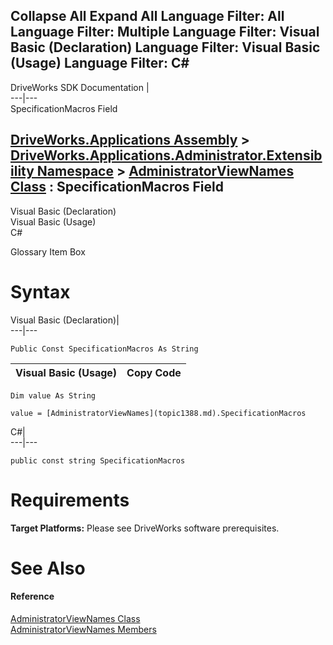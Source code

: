        

 Collapse All Expand All  Language Filter: All  Language Filter: Multiple  Language Filter: Visual Basic (Declaration) Language Filter: Visual Basic (Usage) Language Filter: C#  
---  
DriveWorks SDK Documentation  |   
---|---  
SpecificationMacros Field   
  
[DriveWorks.Applications Assembly](topic13.md) > [DriveWorks.Applications.Administrator.Extensibility Namespace](topic1277.md) > [AdministratorViewNames Class](topic1388.md) : SpecificationMacros Field  
---  
  
Visual Basic (Declaration)    
Visual Basic (Usage)    
C# 

Glossary Item Box

# Syntax

Visual Basic (Declaration)|   
---|---  
      
    
    Public Const SpecificationMacros As String  
  
Visual Basic (Usage)| Copy Code  
---|---  
      
    
    Dim value As String
     
    value = [AdministratorViewNames](topic1388.md).SpecificationMacros  
  
C#|   
---|---  
      
    
    public const string SpecificationMacros  
  
# Requirements

**Target Platforms:** Please see DriveWorks software prerequisites.

# See Also

#### Reference

[AdministratorViewNames Class](topic1388.md)   
[AdministratorViewNames Members](topic1389.md)


